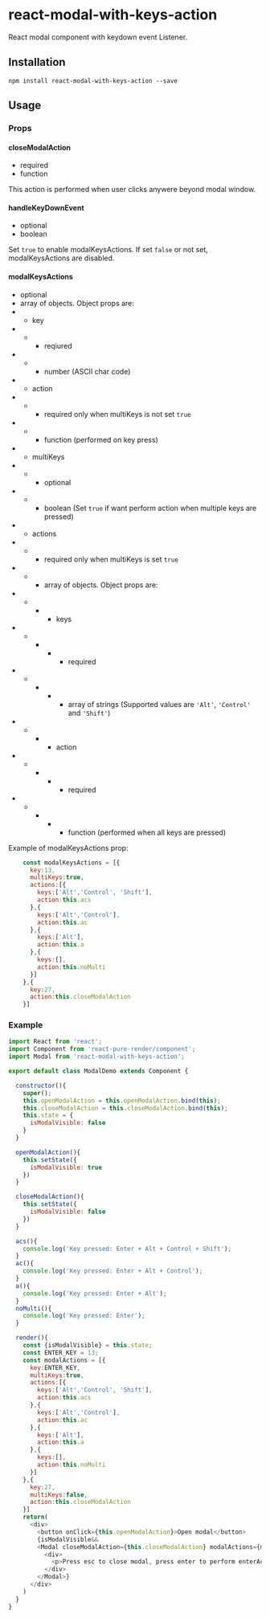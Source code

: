 # react-modal-with-keys-action
React modal component with keydown event Listener.

## Installation
```
npm install react-modal-with-keys-action --save
```

## Usage

### Props

#### closeModalAction
- required
- function

This action is performed when user clicks anywere beyond modal window.

#### handleKeyDownEvent
- optional
- boolean

Set ```true``` to enable modalKeysActions. If set ```false``` or not set, modalKeysActions are disabled.

#### modalKeysActions
- optional
- array of objects. Object props are:
- - key
- - - reqiured
- - - number (ASCII char code)
- - action
- - - required only when multiKeys is not set ```true```
- - - function (performed on key press)
- - multiKeys
- - - optional
- - - boolean (Set ```true``` if want perform action when multiple keys are pressed)
- - actions
- - - required only when multiKeys is set ```true```
- - - array of objects. Object props are:
- - - - keys
- - - - - required
- - - - - array of strings (Supported values are ```'Alt'```, ```'Control'``` and ```'Shift'```)
- - - - action
- - - - - required
- - - - - function (performed when all keys are pressed)

Example of modalKeysActions prop:

```javascript
    const modalKeysActions = [{
      key:13,
      multiKeys:true,
      actions:[{
        keys:['Alt','Control', 'Shift'],
        action:this.acs
      },{
        keys:['Alt','Control'],
        action:this.ac
      },{
        keys:['Alt'],
        action:this.a
      },{
        keys:[],
        action:this.noMulti
      }]
    },{
      key:27,
      action:this.closeModalAction
    }]
```

### Example

```javascript
import React from 'react';
import Component from 'react-pure-render/component';
import Modal from 'react-modal-with-keys-action';

export default class ModalDemo extends Component {

  constructor(){
    super();
    this.openModalAction = this.openModalAction.bind(this);
    this.closeModalAction = this.closeModalAction.bind(this);
    this.state = {
      isModalVisible: false
    }
  }

  openModalAction(){
    this.setState({
      isModalVisible: true
    })
  }

  closeModalAction(){
    this.setState({
      isModalVisible: false
    })
  }

  acs(){
    console.log('Key pressed: Enter + Alt + Control + Shift');
  }
  ac(){
    console.log('Key pressed: Enter + Alt + Control');
  }
  a(){
    console.log('Key pressed: Enter + Alt');
  }
  noMulti(){
    console.log('Key pressed: Enter');
  }

  render(){
    const {isModalVisible} = this.state;
    const ENTER_KEY = 13;
    const modalActions = [{
      key:ENTER_KEY,
      multiKeys:true,
      actions:[{
        keys:['Alt','Control', 'Shift'],
        action:this.acs
      },{
        keys:['Alt','Control'],
        action:this.ac
      },{
        keys:['Alt'],
        action:this.a
      },{
        keys:[],
        action:this.noMulti
      }]
    },{
      key:27,
      multiKeys:false,
      action:this.closeModalAction
    }]
    return(
      <div>
        <button onClick={this.openModalAction}>Open modal</button>
        {isModalVisible&&
        <Modal closeModalAction={this.closeModalAction} modalActions={modalActions} handleKeyDownEvent={true}>
          <div>
            <p>Press esc to close modal, press enter to perform enterAction</p>
          </div>
        </Modal>}
      </div>
    )
  }
}
```